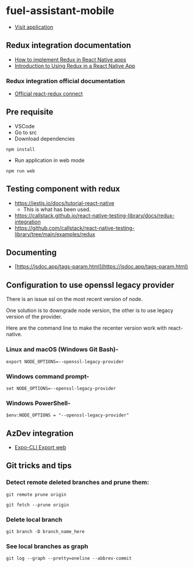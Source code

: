 # fuel-assistant-mobile

- [Visit application](https://macreibendev-fuel-assistant-front.azurewebsites.net/)

## Redux integration documentation

- [How to implement Redux in React Native apps](https://enappd.com/blog/redux-in-react-native-app/92/)
- [Introduction to Using Redux in a React Native App](https://www.digitalocean.com/community/tutorials/react-react-native-redux)

### Redux integration official documentation

- [Official react-redux connect](https://react-redux.js.org/api/connect)

## Pre requisite

- VSCode
- Go to src
- Download dependencies

```
npm install
```

- Run application in web mode

```
npm run web
```

## Testing component with redux

- https://jestjs.io/docs/tutorial-react-native
  - This is what has been used.
- https://callstack.github.io/react-native-testing-library/docs/redux-integration
- https://github.com/callstack/react-native-testing-library/tree/main/examples/redux

## Documenting

- [https://jsdoc.app/tags-param.html](https://jsdoc.app/tags-param.html)

## Configuration to use openssl legacy provider

There is an issue ssl on the most recent version of node.

One solution is to downgrade node version, the other is to use legacy version of the provider.

Here are the command line to make the recenter version work with react-native.

### Linux and macOS (Windows Git Bash)-

```Shell
export NODE_OPTIONS=--openssl-legacy-provider
```

### Windows command prompt-

```Shell
set NODE_OPTIONS=--openssl-legacy-provider
```

### Windows PowerShell-

```Shell
$env:NODE_OPTIONS = "--openssl-legacy-provider"
```

## AzDev integration

- [Expo-CLI Export web](https://docs.expo.dev/workflow/expo-cli/#exporting)

## Git tricks and tips

### Detect remote deleted branches and prune them:

```Shell
git remote prune origin
```

```Shell
git fetch --prune origin
```

### Delete local branch

```Shell
git branch -D branch_name_here
```

### See local branches as graph

```Shell
git log --graph --pretty=oneline --abbrev-commit
```
